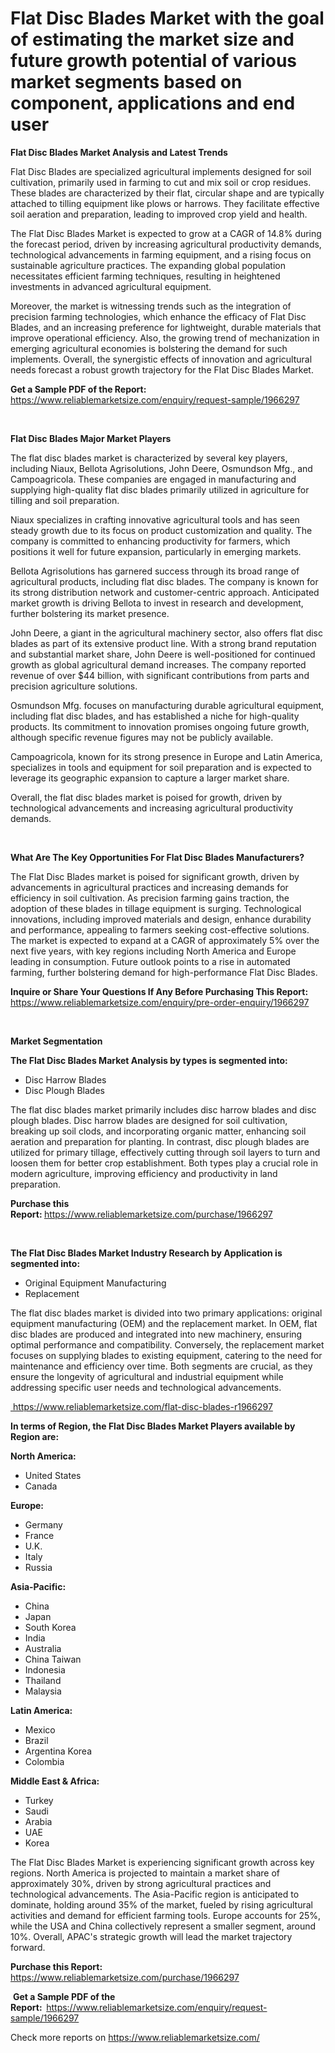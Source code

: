 <p><h1>Flat Disc Blades Market with the goal of estimating the market size and future growth potential of various market segments based on component, applications and end user</h1></p><p><strong>Flat Disc Blades Market Analysis and Latest Trends</strong></p>
<p><p>Flat Disc Blades are specialized agricultural implements designed for soil cultivation, primarily used in farming to cut and mix soil or crop residues. These blades are characterized by their flat, circular shape and are typically attached to tilling equipment like plows or harrows. They facilitate effective soil aeration and preparation, leading to improved crop yield and health.</p><p>The Flat Disc Blades Market is expected to grow at a CAGR of 14.8% during the forecast period, driven by increasing agricultural productivity demands, technological advancements in farming equipment, and a rising focus on sustainable agriculture practices. The expanding global population necessitates efficient farming techniques, resulting in heightened investments in advanced agricultural equipment.</p><p>Moreover, the market is witnessing trends such as the integration of precision farming technologies, which enhance the efficacy of Flat Disc Blades, and an increasing preference for lightweight, durable materials that improve operational efficiency. Also, the growing trend of mechanization in emerging agricultural economies is bolstering the demand for such implements. Overall, the synergistic effects of innovation and agricultural needs forecast a robust growth trajectory for the Flat Disc Blades Market.</p></p>
<p><strong>Get a Sample PDF of the Report:&nbsp;</strong> <a href="https://www.reliablemarketsize.com/enquiry/request-sample/1966297?utm_campaign=3564&utm_medium=2&utm_source=Github&utm_content=ia&utm_term=08042025&utm_id=flat-disc-blades">https://www.reliablemarketsize.com/enquiry/request-sample/1966297</a></p>
<p>&nbsp;</p>
<p><strong>Flat Disc Blades Major Market Players</strong></p>
<p><p>The flat disc blades market is characterized by several key players, including Niaux, Bellota Agrisolutions, John Deere, Osmundson Mfg., and Campoagricola. These companies are engaged in manufacturing and supplying high-quality flat disc blades primarily utilized in agriculture for tilling and soil preparation.</p><p>Niaux specializes in crafting innovative agricultural tools and has seen steady growth due to its focus on product customization and quality. The company is committed to enhancing productivity for farmers, which positions it well for future expansion, particularly in emerging markets.</p><p>Bellota Agrisolutions has garnered success through its broad range of agricultural products, including flat disc blades. The company is known for its strong distribution network and customer-centric approach. Anticipated market growth is driving Bellota to invest in research and development, further bolstering its market presence.</p><p>John Deere, a giant in the agricultural machinery sector, also offers flat disc blades as part of its extensive product line. With a strong brand reputation and substantial market share, John Deere is well-positioned for continued growth as global agricultural demand increases. The company reported revenue of over $44 billion, with significant contributions from parts and precision agriculture solutions.</p><p>Osmundson Mfg. focuses on manufacturing durable agricultural equipment, including flat disc blades, and has established a niche for high-quality products. Its commitment to innovation promises ongoing future growth, although specific revenue figures may not be publicly available.</p><p>Campoagricola, known for its strong presence in Europe and Latin America, specializes in tools and equipment for soil preparation and is expected to leverage its geographic expansion to capture a larger market share.</p><p>Overall, the flat disc blades market is poised for growth, driven by technological advancements and increasing agricultural productivity demands.</p></p>
<p>&nbsp;</p>
<p><strong>What Are The Key Opportunities For Flat Disc Blades Manufacturers?</strong></p>
<p><p>The Flat Disc Blades market is poised for significant growth, driven by advancements in agricultural practices and increasing demands for efficiency in soil cultivation. As precision farming gains traction, the adoption of these blades in tillage equipment is surging. Technological innovations, including improved materials and design, enhance durability and performance, appealing to farmers seeking cost-effective solutions. The market is expected to expand at a CAGR of approximately 5% over the next five years, with key regions including North America and Europe leading in consumption. Future outlook points to a rise in automated farming, further bolstering demand for high-performance Flat Disc Blades.</p></p>
<p><strong>Inquire or Share Your Questions If Any Before Purchasing This Report:</strong> <a href="https://www.reliablemarketsize.com/enquiry/pre-order-enquiry/1966297?utm_campaign=3564&utm_medium=2&utm_source=Github&utm_content=ia&utm_term=08042025&utm_id=flat-disc-blades">https://www.reliablemarketsize.com/enquiry/pre-order-enquiry/1966297</a></p>
<p>&nbsp;</p>
<p><strong>Market Segmentation</strong></p>
<p><strong>The Flat Disc Blades Market Analysis by types is segmented into:</strong></p>
<p><ul><li>Disc Harrow Blades</li><li>Disc Plough Blades</li></ul></p>
<p><p>The flat disc blades market primarily includes disc harrow blades and disc plough blades. Disc harrow blades are designed for soil cultivation, breaking up soil clods, and incorporating organic matter, enhancing soil aeration and preparation for planting. In contrast, disc plough blades are utilized for primary tillage, effectively cutting through soil layers to turn and loosen them for better crop establishment. Both types play a crucial role in modern agriculture, improving efficiency and productivity in land preparation.</p></p>
<p><strong>Purchase this Report:&nbsp;</strong><a href="https://www.reliablemarketsize.com/purchase/1966297?utm_campaign=3564&utm_medium=2&utm_source=Github&utm_content=ia&utm_term=08042025&utm_id=flat-disc-blades">https://www.reliablemarketsize.com/purchase/1966297</a></p>
<p>&nbsp;</p>
<p><strong>The Flat Disc Blades Market Industry Research by Application is segmented into:</strong></p>
<p><ul><li>Original Equipment Manufacturing</li><li>Replacement</li></ul></p>
<p><p>The flat disc blades market is divided into two primary applications: original equipment manufacturing (OEM) and the replacement market. In OEM, flat disc blades are produced and integrated into new machinery, ensuring optimal performance and compatibility. Conversely, the replacement market focuses on supplying blades to existing equipment, catering to the need for maintenance and efficiency over time. Both segments are crucial, as they ensure the longevity of agricultural and industrial equipment while addressing specific user needs and technological advancements.</p></p>
<p><a href="https://www.reliablemarketsize.com/flat-disc-blades-r1966297?utm_campaign=3564&utm_medium=2&utm_source=Github&utm_content=ia&utm_term=08042025&utm_id=flat-disc-blades">&nbsp;https://www.reliablemarketsize.com/flat-disc-blades-r1966297</a></p>
<p><strong>In terms of Region, the Flat Disc Blades Market Players available by Region are:</strong></p>
<p>
    <p> <strong> North America: </strong>
        <ul>
            <li>United States</li>
            <li>Canada</li>
        </ul>
        </p> 
    <p> <strong> Europe: </strong>
        <ul>
            <li>Germany</li>
            <li>France</li>
            <li>U.K.</li>
            <li>Italy</li>
            <li>Russia</li>
        </ul>
        </p> 
    <p> <strong> Asia-Pacific: </strong>
        <ul>
            <li>China</li>
            <li>Japan</li>
            <li>South Korea</li>
            <li>India</li>
            <li>Australia</li>
            <li>China Taiwan</li>
            <li>Indonesia</li>
            <li>Thailand</li>
            <li>Malaysia</li>
        </ul>
        </p> 
    <p> <strong> Latin America: </strong>
        <ul>
            <li>Mexico</li>
            <li>Brazil</li>
            <li>Argentina Korea</li>
            <li>Colombia</li>
        </ul>
        </p> 
    <p> <strong> Middle East & Africa: </strong>
        <ul>
            <li>Turkey</li>
            <li>Saudi</li>
            <li>Arabia</li>
            <li>UAE</li>
            <li>Korea</li>
        </ul>
    </p>
    </p>
<p><p>The Flat Disc Blades Market is experiencing significant growth across key regions. North America is projected to maintain a market share of approximately 30%, driven by strong agricultural practices and technological advancements. The Asia-Pacific region is anticipated to dominate, holding around 35% of the market, fueled by rising agricultural activities and demand for efficient farming tools. Europe accounts for 25%, while the USA and China collectively represent a smaller segment, around 10%. Overall, APAC's strategic growth will lead the market trajectory forward.</p></p>
<p><strong>Purchase this Report: </strong><a href="https://www.reliablemarketsize.com/purchase/1966297?utm_campaign=3564&utm_medium=2&utm_source=Github&utm_content=ia&utm_term=08042025&utm_id=flat-disc-blades">https://www.reliablemarketsize.com/purchase/1966297</a></p>
<p>&nbsp;<strong>Get a Sample PDF of the Report:&nbsp;&nbsp;</strong><a href="https://www.reliablemarketsize.com/enquiry/request-sample/1966297?utm_campaign=3564&utm_medium=2&utm_source=Github&utm_content=ia&utm_term=08042025&utm_id=flat-disc-blades">https://www.reliablemarketsize.com/enquiry/request-sample/1966297</a></p>
<p><strong></strong></p>
<p>Check more reports on <a href="https://www.reliablemarketsize.com/?utm_campaign=3564&utm_medium=2&utm_source=Github&utm_content=ia&utm_term=08042025&utm_id=flat-disc-blades">https://www.reliablemarketsize.com/</a></p>